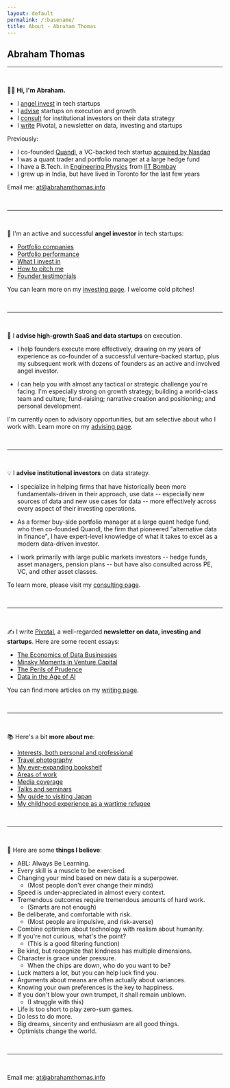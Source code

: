 ```yaml
---
layout: default
permalink: /:basename/
title: About · Abraham Thomas
---
```


## Abraham Thomas

----

<br/>

👋🏼 **Hi, I'm Abraham.**  

* I [angel invest](https://abrahamthomas.info/investing/) in tech startups  
* I [advise](/advisory) startups on execution and growth  
* I [consult](/consulting) for institutional investors on their data strategy  
* I [write](https://abrahamthomas.info/writing/) Pivotal, a newsletter on data, investing and startups  

Previously:

* I co-founded [Quandl](https://data.nasdaq.com), a VC-backed tech startup [acquired by Nasdaq](https://www.ft.com/content/e6de9e30-f743-11e8-af46-2022a0b02a6c)    
* I was a quant trader and portfolio manager at a large hedge fund 
* I have a B.Tech. in [Engineering Physics](https://en.wikipedia.org/wiki/Engineering_physics) from [IIT Bombay](https://www.iitb.ac.in)  
* I grew up in India, but have lived in Toronto for the last few years   

Email me: <u><a href="mailto:at@abrahamthomas.info">at@abrahamthomas.info</a></u>

<br/>

----

<br/>


🌱 I'm an active and successful **angel investor** in tech startups:

* [Portfolio companies](https://abrahamthomas.info/portfolio-companies/)
* [Portfolio performance](https://abrahamthomas.info/portfolio-statistics/)
* [What I invest in](https://abrahamthomas.info/angel-criteria/)
* [How to pitch me](https://abrahamthomas.info/pitch-me/)
* [Founder testimonials](https://abrahamthomas.info/testimonials/)  

You can learn more on my [investing page](https://abrahamthomas.info/investing/).  I welcome cold pitches! 

<br/>

----

<br/>


🚀 I **advise high-growth SaaS and data startups** on execution.

* I help founders execute more effectively, drawing on my years of experience as co-founder of a successful venture-backed startup, plus my subsequent work with dozens of founders as an active and involved angel investor.

* I can help you with almost any tactical or strategic challenge you're facing.  I'm especially strong on growth strategy; building a world-class team and culture; fund-raising; narrative creation and positioning; and personal development. 

I'm currently open to advisory opportunities, but am selective about who I work with.  Learn more on my [advising page](/advisory).  

<br/>

----

<br/>

💡 I **advise institutional investors** on data strategy.

* I specialize in helping firms that have historically been more fundamentals-driven in their approach, use data -- especially new sources of data and new use cases for data -- more effectively across every aspect of their investing operations.  

* As a former buy-side portfolio manager at a large quant hedge fund, who then co-founded Quandl, the firm that pioneered "alternative data in finance", I have expert-level knowledge of what it takes to excel as a modern data-driven investor.  

* I work primarily with large public markets investors -- hedge funds, asset managers, pension plans -- but have also consulted across PE, VC, and other asset classes.  

To learn more, please visit my [consulting page](/consulting).  


<br/>

----

<br/>



✍️ I write <a href="https://pivotal.substack.com">Pivotal</a>, a well-regarded **newsletter on data, investing and startups**.  Here are some recent essays:

* [The Economics of Data Businesses](https://pivotal.substack.com/p/economics-of-data-biz)  
* [Minsky Moments in Venture Capital](https://pivotal.substack.com/p/minsky-moments-in-venture-capital)  
* [The Perils of Prudence](https://pivotal.substack.com/p/the-perils-of-prudence)  
* [Data in the Age of AI](https://pivotal.substack.com/p/data-in-the-age-of-ai)  

You can find more articles on my [writing page](https://abrahamthomas.info/writing/).  

<br/>

----

<br/> 


📚  Here's a bit **more about me**:

* [Interests, both personal and professional](https://abrahamthomas.info/interests/)
* [Travel photography](https://abrahamthomas.info/gallery/)
* [My ever-expanding bookshelf](https://abrahamthomas.info/library/)
* [Areas of work](https://abrahamthomas.info/work/)
* [Media coverage](https://abrahamthomas.info/press/)
* [Talks and seminars](https://abrahamthomas.info/talks/)
* [My guide to visiting Japan](https://abrahamthomas.gumroad.com/l/wwrni)
* [My childhood experience as a wartime refugee](https://abrahamthomas.info/invasion/)    

<br/>

----

<br/> 



🧭 Here are some **things I believe**:  

* ABL: Always Be Learning.  
* Every skill is a muscle to be exercised.  
* Changing your mind based on new data is a superpower.  
    - (Most people don't ever change their minds)  
* Speed is under-appreciated in almost every context.  
* Tremendous outcomes require tremendous amounts of hard work.  
    - (Smarts are not enough)  
* Be deliberate, and comfortable with risk.  
    - (Most people are impulsive, and risk-averse)  
* Combine optimism about technology with realism about humanity.  
* If you're not curious, what's the point?  
    - (This is a good filtering function)  
* Be kind, but recognize that kindness has multiple dimensions.  
* Character is grace under pressure.  
    - When the chips are down, who do you want to be?  
* Luck matters a lot, but you can help luck find you.  
* Arguments about means are often actually about variances.  
* Knowing your own preferences is the key to happiness.  
* If you don't blow your own trumpet, it shall remain unblown.  
    - (I struggle with this)  
* Life is too short to play zero-sum games.  
* Do less to do more.  
* Big dreams, sincerity and enthusiasm are all good things.  
* Optimists change the world.  
  	
<br/>

----

<br/> 


Email me: <u><a href="mailto:at@abrahamthomas.info">at@abrahamthomas.info</a></u>

<br/>
<br/>
<br/>
